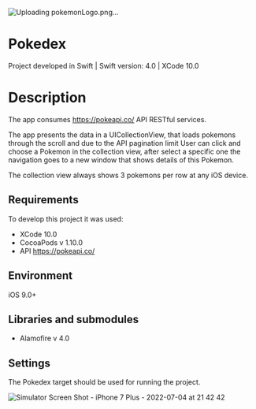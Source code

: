 ![Uploading pokemonLogo.png…]()

# Pokedex

Project developed in Swift | Swift version: 4.0 | XCode 10.0

# Description
The app consumes https://pokeapi.co/ API RESTful services.

The app presents the data in a UICollectionView, that loads pokemons through the scroll and due to the API pagination limit
User can click and choose a Pokemon in the collection view, after select a specific one the navigation goes to a new window that shows details of this Pokemon.

The collection view always shows 3 pokemons per row at any iOS device.

## Requirements

To develop this project it was used:
* XCode 10.0
* CocoaPods v 1.10.0
* API https://pokeapi.co/

## Environment 
iOS 9.0+

## Libraries and submodules
* Alamofire v 4.0

## Settings

The Pokedex target should be used for running the project.
  
![Simulator Screen Shot - iPhone 7 Plus - 2022-07-04 at 21 42 42](https://user-images.githubusercontent.com/55468847/177214697-2977b0b8-0059-489e-8941-73fff01f7316.png)
